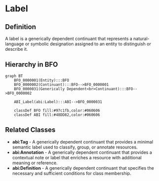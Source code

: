 # Label

## Definition
A label is a generically dependent continuant that represents a natural-language or symbolic designation assigned to an entity to distinguish or describe it.

## Hierarchy in BFO
```mermaid
graph BT
    BFO_0000001(Entity):::BFO
    BFO_0000002(Continuant):::BFO-->BFO_0000001
    BFO_0000031(Generically Dependent<br>Continuant):::BFO-->BFO_0000002
    
    ABI_Label(abi:Label):::ABI-->BFO_0000031
    
    classDef BFO fill:#97c1fb,color:#060606
    classDef ABI fill:#48DD82,color:#060606
```

## Related Classes
- **abi:Tag** - A generically dependent continuant that provides a minimal semantic label used to classify, group, or annotate resources.
- **abi:Annotation** - A generically dependent continuant that provides a contextual note or label that enriches a resource with additional meaning or reference.
- **abi:Definition** - A generically dependent continuant that specifies the necessary and sufficient conditions for class membership. 